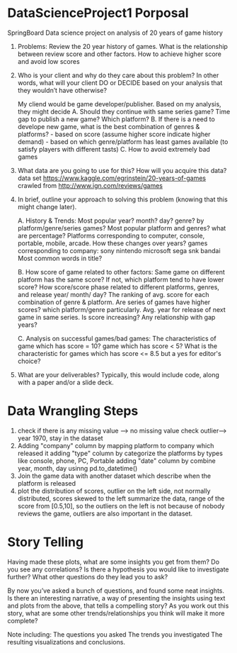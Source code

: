 # DataScienceProject1 Porposal
SpringBoard Data science project on analysis of 20 years of game history


1. Problems: Review the 20 year history of games.
   What is the relationship between review score and other factors. 
   How to achieve higher score and avoid low scores   

2. Who is your client and why do they care about this problem? 
   In other words, what will your client DO or DECIDE based on your analysis that they wouldn’t have otherwise?

   My cliend would be game developer/publisher. 
   Based on my analysis, they might decide 
      A. Should they continue with same series game? Time gap to publish a new game? Which platform?
      B. If there is a need to develope new game, what is the best combination of genres & platforms? 
          - based on score (assume higher score indicate higher demand)
          - based on which genre/platform has least games available (to satisfy players with different tasts)
      C. How to avoid extremely bad games

3. What data are you going to use for this? How will you acquire this data?
   data set https://www.kaggle.com/egrinstein/20-years-of-games
   crawled from http://www.ign.com/reviews/games

4. In brief, outline your approach to solving this problem (knowing that this might change later).

   A. History & Trends: 
      Most popular year? month? day? genre? by platform/genre/series games?
      Most popular platform and genres? what are percentage?
      Platforms corresponding to computer, console, portable, mobile, arcade. How these changes over years?
      games corresponding to company: sony nintendo microsoft sega snk bandai 
      Most common words in title?

   B. How score of game related to other factors:
      Same game on different platform has the same score? If not, which platform tend to have lower score?
      How score/score phase related to different platforms, genres, and release year/ month/ day? 
      The ranking of avg. score for each combination of genre & platform.
      Are series of games have higher scores? which platform/genre particularly. 
      Avg. year for release of next game in same series. Is score increasing? Any relationship with gap years? 

   C. Analysis on successful games/bad games: 
      The characteristics of game which has score = 10? game which has score < 5?
      What is the characteristic for games which has score <= 8.5 but a yes for editor's choice? 
   
5. What are your deliverables? Typically, this would include code, along with a paper and/or a slide deck.  

# Data Wrangling Steps
   1) check if there is any missing value --> no missing value
      check outlier--> year 1970, stay in the dataset   
   2) Adding "company" column by mapping platform to company which released it
      adding "type" column by categorize the platforms by types like console, phone, PC, Portable 
      adding "date" column by combine year, month, day usinng pd.to_datetime()
   3) Join the game data with another dataset which describe when the platform is released
   4) plot the distribution of scores, outlier on the left side, not normally distributed, scores skewed to the left
      summarize the data, range of the score from [0.5,10],
      so the outliers on the left is not because of nobody reviews the game, outliers are also important in the dataset.
   
# Story Telling

Having made these plots, what are some insights you get from them? Do you see any correlations? Is there a hypothesis you would like to investigate further? What other questions do they lead you to ask?

By now you’ve asked a bunch of questions, and found some neat insights. Is there an interesting narrative, a way of presenting the insights using text and plots from the above, that tells a compelling story? As you work out this story, what are some other trends/relationships you think will make it more complete?

Note including: 
The questions you asked
The trends you investigated
The resulting visualizations and conclusions.
